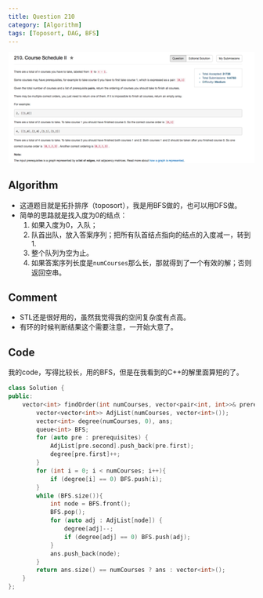 ```yaml
---
title: Question 210
category: [Algorithm]
tags: [Toposort, DAG, BFS]
---
```


![Description](../Assets/Figure/question210.png)

## Algorithm 

- 这道题目就是拓扑排序（toposort），我是用BFS做的，也可以用DFS做。
- 简单的思路就是找入度为0的结点：
    1. 如果入度为0，入队；
    2. 队首出队，放入答案序列；把所有队首结点指向的结点的入度减一，转到1.
    3. 整个队列为空为止。
    4. 如果答案序列长度是`numCourses`那么长，那就得到了一个有效的解；否则返回空串。

## Comment

- STL还是很好用的，虽然我觉得我的空间复杂度有点高。
- 有环的时候判断结果这个需要注意，一开始大意了。

## Code

我的code，写得比较长，用的BFS，但是在我看到的C++的解里面算短的了。

```C++
class Solution {
public:
    vector<int> findOrder(int numCourses, vector<pair<int, int>>& prerequisites) {
        vector<vector<int>> AdjList(numCourses, vector<int>());
        vector<int> degree(numCourses, 0), ans;
        queue<int> BFS;
        for (auto pre : prerequisites) {
            AdjList[pre.second].push_back(pre.first);
            degree[pre.first]++;
        }
        for (int i = 0; i < numCourses; i++){
            if (degree[i] == 0) BFS.push(i);
        }
        while (BFS.size()){
            int node = BFS.front();
            BFS.pop();
            for (auto adj : AdjList[node]) {
                degree[adj]--;
                if (degree[adj] == 0) BFS.push(adj);
            }
            ans.push_back(node);
        }
        return ans.size() == numCourses ? ans : vector<int>();
    }
};
```
